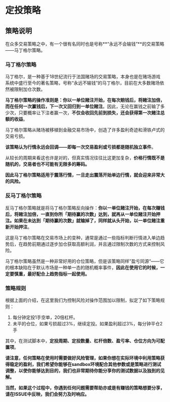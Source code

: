 # 定投策略

## 策略说明

在众多交易策略之中，有一个很有名同时也是号称**“永远不会输钱”**的交易策略——马丁格尔策略。

### 马丁格尔策略

马丁格尔，是一种基于18世纪流行于法国赌场的交易策略，本身也是在赌场游戏系统中盛行至今的著名策略，号称“永远不输钱”的马丁格尔，目前在大多数赌场依然被限制加仓次数。

**马丁格尔策略的操作准则是：你以一单位赌注开始，在每次赔钱后，将赌注加倍，而在任何一次赢钱后，下一次又回归到一单位赌注**。因此，无论在赢钱之前输了多少次，只要概率让下注者赢一次，**不仅会收回先前到损失，还会获得第一次赌注总额的收益**。

马丁格尔策略从赌场被移植到金融交易市场中，创造了许多盈利奇迹和滑铁卢式的交易亏损。

**该策略认为行情永远会回调——即每一次交易盈利或亏损都是随机独立事件**。

从较长的周期来看这也许是对的，但真实情况往往比这更加复杂，**价格行情既不是随机的，交易者也不可能有无限多的筹码。**

**因此马丁格尔策略适用于震荡行情，一旦走出震荡开始单边行情，就会迎来非常大的风险。**



### 反马丁格尔策略

反马丁格尔策略就是将马丁格尔策略反向操作：**你以一单位赌注开始，在每次赚钱后，将赌注加倍，一直到你所「期待赢的次数」达到，就再从一单位赌注开始押注。如果在未达到「期待赢的次数」就输掉了，同样就从头开始，以一单位赌注重新开始押注**。

这是马丁格尔策略在交易市场上的变种，通常是通过一些指标判断行情进入单边趋势后，在趋势前期通过逐步加仓获取高额利润，并且通过限制次数的方式来控制风险。

马丁格尔策略虽然是一种非常好用的仓位策略，但是该策略同样”盈亏同源“——它的根本缺陷在于默认市场是一种单一态的随机概率事件，**因此在使用它的时候，一定要慎重，最好配合上趋势指标一起使用。**

### 策略规则

根据上面的介绍，在这里我们为控制风险对操作范围加以限制，拟定了如下策略规则：

1. 每分钟定投1手空单，20倍杠杆。
2. 未平的仓位，如果亏损超过3%，继续定投。如果盈利超过3%，每分钟平仓2手

其中，在测试脚本中，**定投周期、定投数量、杠杆倍数、盈亏率、仓位方向为可配置项**。

**请注意，任何策略在使用时需要做好风险管理，如果你想在实际环境中利用策略获得稳定的盈利，我们希望你能够在sandbox环境配合其他参数或是策略进行测试调整，以使你能够达到目的，我们也非常期待你能分享你的测试数据以及独到的见解。**

**当然，如果这个过程中，你遇到任何问题需要帮助亦或是有赚钱的策略想要分享，请在ISSUE中反映，我们会努力及时响应。**

